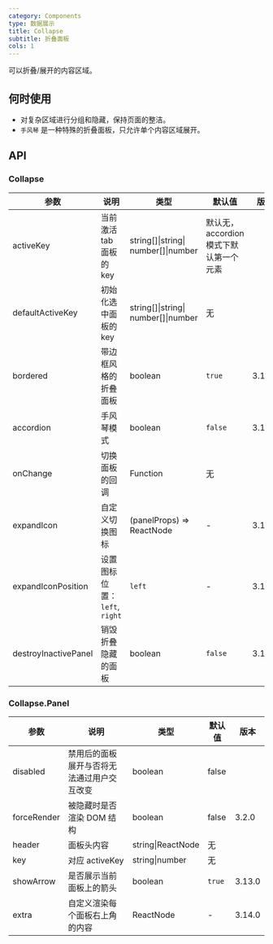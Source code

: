 ```yaml
---
category: Components
type: 数据展示
title: Collapse
subtitle: 折叠面板
cols: 1
---
```


可以折叠/展开的内容区域。

## 何时使用

- 对复杂区域进行分组和隐藏，保持页面的整洁。
- `手风琴` 是一种特殊的折叠面板，只允许单个内容区域展开。

## API

### Collapse

| 参数 | 说明 | 类型 | 默认值 | 版本 |
| --- | --- | --- | --- | --- |
| activeKey | 当前激活 tab 面板的 key | string\[]\|string\| number\[]\|number | 默认无，accordion 模式下默认第一个元素 |  |
| defaultActiveKey | 初始化选中面板的 key | string\[]\|string\| number\[]\|number | 无 |  |
| bordered | 带边框风格的折叠面板 | boolean | `true` | 3.13.0 |
| accordion | 手风琴模式 | boolean | `false` | 3.13.0 |
| onChange | 切换面板的回调 | Function | 无 |  |
| expandIcon | 自定义切换图标 | (panelProps) => ReactNode | - | 3.13.0 |
| expandIconPosition | 设置图标位置： `left`, `right` | `left` | - | 3.17.0 |
| destroyInactivePanel | 销毁折叠隐藏的面板 | boolean | `false` | 3.13.0 |

### Collapse.Panel

| 参数        | 说明                                       | 类型              | 默认值 | 版本   |
| ----------- | ------------------------------------------ | ----------------- | ------ | ------ |
| disabled    | 禁用后的面板展开与否将无法通过用户交互改变 | boolean           | false  |        |
| forceRender | 被隐藏时是否渲染 DOM 结构                  | boolean           | false  | 3.2.0  |
| header      | 面板头内容                                 | string\|ReactNode | 无     |        |
| key         | 对应 activeKey                             | string\|number            | 无     |        |
| showArrow   | 是否展示当前面板上的箭头                   | boolean           | `true` | 3.13.0 |
| extra       | 自定义渲染每个面板右上角的内容             | ReactNode         | -      | 3.14.0 |

